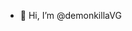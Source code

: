 - 👋 Hi, I’m @demonkillaVG


<!---
demonkillaVG/demonkillaVG is a ✨ special ✨ repository because its `README.md` (this file) appears on your GitHub profile.
You can click the Preview link to take a look at your changes.
--->
